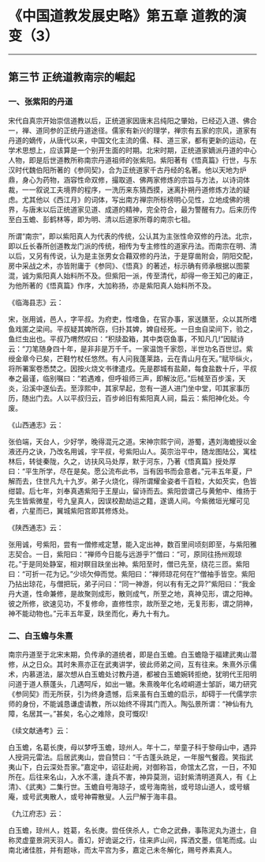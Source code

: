 # 《中国道教发展史略》第五章 道教的演变（3）

------

## 第三节 正统道教南宗的崛起

### 一、张紫阳的丹道

宋代自真宗开始崇信道教以后，正统道家因唐末吕纯阳之肇始，已经迈入道、佛合一，禅、道同参的正统丹道途径。儒家有新兴的理学，禅宗有五家的宗风，道家有丹道的嫡传，从唐代以来，中国文化主流的儒、释、道三家，都有更新的运动，在学术思想上，应该算是一个别开生面的时期。北宋时期，正统道家嫡派丹道的中心人物，即是后世道教所称南宗丹道祖师的张紫阳。紫阳著有《悟真篇》行世，与东汉时代魏伯阳所著的《参同契》，合为正统道家千古丹经的名著。他以天地为炉鼎，身心为药物，涵容性命双修，撮取道、佛两家修炼的宗旨与方法，以诗词体裁，一一叙说工夫境界的程序，一洗历来东猜西摸，迷离扑朔丹道修炼方法的疑虑。尤其他以《西江月》的词体，写出南方禅宗所标榜明心见性，立地成佛的境界，与唐末以后正统道家见道、成道的精神，完全符合，最为警醒有力。后来历传至白玉蟾、彭鹤林等，即为明、清以后道家所尊的南宗七祖。

所谓“南宗”，即以紫阳真人为代表的传统，公认其为主张性命双修的丹法。北宗，即以丘长春所创道教龙门派的传统，相传为专主修性的道家丹法。而南宗在明、清以后，又另有传说，认为是主张男女合藉双修的丹法，于是穿凿附会，阴阳交配，房中采战之术，亦皆附庸于《参同》、《悟真》的著述，标示确有师承根据以图蒙混，诚为紫阳真人始料所不及。但紫阳一派，传至清代，却得一帝王知己的雍正，为他所著的《悟真篇》作序，大加称扬，亦是紫阳真人始料所不及。

《临海县志》云：

宋，张用诚，邑人，字平叔。为府吏，性嗜鱼，在官办事，家送膳至，众以其所嗜鱼戏匿之梁间。平叔疑其婢所窃，归扑其婢，婢自经死。一日虫自梁间下，验之，鱼烂虫出也。平叔乃喟然叹曰：“积牍盈箱，其中类窃鱼事，不知凡几!”因赋诗云：“刀笔随身四十年，是非非是万千千。一家温饱千家怨，半世功名百世愆。紫绶金章今已矣，芒鞋竹杖任悠然。有人问我蓬莱路，云在青山月在天。”赋毕纵火，将所署案卷悉焚之。因按火烧文书律遣戍。先是郡城有盐颠，每食盐数十斤，平叔奉之最谨，临别嘱曰：“若遇难，但呼祖师三声，即解汝厄。”后械至百步溪，天炎，沿溪中遂仙去。至淳熙中，其家早起，忽有一道人进门坐中堂，叩其家事历历，随出门去。人以平叔归云，百步岭旧有紫阳真人祠，扁云：紫阳神化处。今废。

《山西通志》云：

张伯端，天台人，少好学，晚得混元之道。宋神宗熙宁间，游蜀，遇刘海蟾授以金液还丹之诀，乃改名用诚，宇平叔，号紫阳山人。英宗治平中，随龙图陆公，寓桂林后，转徙秦陇，久之，访扶风马处厚，默于河东，乃著《悟真篇》授处厚曰：“平生所学，尽在是矣。愿公流布此书，当有因书而会意者。”元丰五年夏，尸解而去，住世凡九十九岁。弟子火烧化，得所谓耀金姿者千百粒，大如芡实，色皆绀碧。后七年，刘奉真遇紫阳于王屋山，留诗而去。紫阳尝谓己与黄勉中、维扬于先生皆紫微星，号九皇真人，因误校勘劫运之籍，遂谪人间。今紫微垣光耀可见者，六星而已，翼城紫阳宫即其修炼处。

《陕西通志》云：

张用诚，号紫阳，尝有一僧修戒定慧，能入定出神，数百里间顷刻即至，与紫阳雅志契合。一日，紫阳曰：“禅师今日能与远游乎?”僧曰：“可，原同往扬州观琼花。”于是同处静室，相对瞑目趺坐出神。紫阳至时，僧已先至，绕花三匝。紫阳曰：“可折一花为记。”少顷欠伸而觉。紫阳曰：“禅师琼花何在?”僧袖手皆空。紫阳乃拈出琼花，与僧把玩，弟子问曰：“同一神游，何以有有无之异?”紫阳曰：“我金丹大道，性命兼修，是故聚则成形，散则成气，所至之地，真神见形，谓之阳神。彼之所修，欲速见功，不复修命，直修性宗，故所至之地，无复形影，谓之阴神，神不能动物也。”元丰五年夏，趺坐而化，寿九十有九。

### 二、白玉蟾与朱熹

南宗丹道至于北宋末期，负传承的道统者，即是白玉蟾。白玉蟾隐于福建武夷山潜修，从之日众。其时朱熹亦正在武夷讲学，彼此师弟之间，互有往来。朱熹外示儒术，内慕道法，屡次想从白玉蟾处讨教丹道，都被白玉蟾婉转拒绝，犹明代王阳明问道于道人蔡蓬头，几遇呵斥，如出一辙。朱熹晚年化名崆峒道士邹訢，竭力研究《参同契》而无所获，引为终身遗憾，后来虽有白玉蟾的启示，却碍于一代儒学宗师的身份，不能诚恳谦虚请教，所以始终不得其门而入。陶弘景所谓：“神仙有九障，名居其一。”甚矣，名心之难除，良可慨叹!

《续文献通考》云：

白玉蟾，名葛长庚，母以梦呼玉蟾，琼州人。年十二，举童子科于黎母山中，遇异人授洞元雷法。后居武夷山，尝自赞曰：“千古蓬头跣足，一年服气餐霞。笑指武夷山下，白云深处吾家。”嘉定中，诏征赴阙，对御称旨，命馆太乙宫，一日，不知所在。后往来名山，入水不濡，逢兵不害，神异莫测，诏封紫清明道真人，有《上清》、《武夷》二集行世。玉蟾自号海琼子，或号海南翁，或号琼山道人，或号蠙庵，或号武夷散人，或号神霄散叟。人云尸解于海丰县。

《九江府志》云：

白玉蟾，琼州人，姓葛，名长庚。尝任侠杀人，亡命之武彝，事陈泥丸为道士，自称灵虚童景洞天羽人。善幻，好诡诞之行，往来庐山间，挥洒文墨，信笔而成。山南北诸佳胜，并有题咏，而太平宫为多，嘉定己未冬解化，赐号养素真人。


